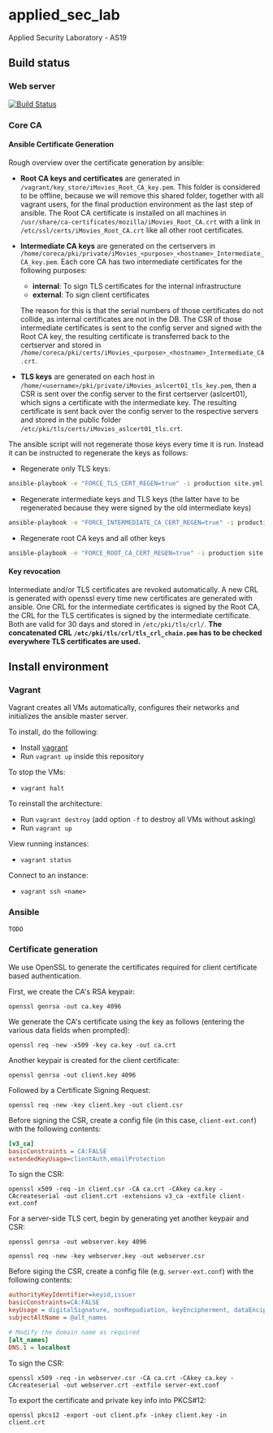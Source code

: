 # applied_sec_lab
Applied Security Laboratory - AS19

## Build status

### Web server
[![Build Status](https://travis-ci.com/Liblor/applied_sec_lab.svg?token=v2htoQjxNh7zAtUbzeQt&branch=master)](https://travis-ci.com/Liblor/applied_sec_lab)

### Core CA
#### Ansible Certificate Generation
Rough overview over the certificate generation by ansible:
- **Root CA keys and certificates** are generated in `/vagrant/key_store/iMovies_Root_CA_key.pem`. This folder is considered to be offline, because we will remove this shared folder, together with all vagrant users, for the final production environment as the last step of ansible. The Root CA certificate is installed on all machines in `/usr/share/ca-certificates/mozilla/iMovies_Root_CA.crt` with a link in `/etc/ssl/certs/iMovies_Root_CA.crt` like all other root certificates.
- **Intermediate CA keys** are generated on the certservers in `/home/coreca/pki/private/iMovies_<purpose>_<hostname>_Intermediate_CA_key.pem`. Each core CA has two intermediate certificates for the following purposes:
  - **internal**: To sign TLS certificates for the internal infrastructure
  - **external**: To sign client certificates

  The reason for this is that the serial numbers of those certificates do not collide, as internal certificates are not in the DB. The CSR of those intermediate certificates is sent to the config server and signed with the Root CA key, the resulting certificate is transferred back to the certserver and stored in `/home/coreca/pki/certs/iMovies_<purpose>_<hostname>_Intermediate_CA.crt`.
- **TLS keys** are generated on each host in `/home/<username>/pki/private/iMovies_aslcert01_tls_key.pem`, then a CSR is sent over the config server to the first certserver (aslcert01), which signs a certificate with the intermediate key. The resulting certificate is sent back over the config server to the respective servers and stored in the public folder `/etc/pki/tls/certs/iMovies_aslcert01_tls.crt`.

The ansible script will not regenerate those keys every time it is run. Instead it can be instructed to regenerate the keys as follows:
- Regenerate only TLS keys:
```bash
ansible-playbook -e "FORCE_TLS_CERT_REGEN=true" -i production site.yml
```
- Regenerate intermediate keys and TLS keys (the latter have to be regenerated because they were signed by the old intermediate keys)
```bash
ansible-playbook -e "FORCE_INTERMEDIATE_CA_CERT_REGEN=true" -i production site.yml
```
- Regenerate root CA keys and all other keys
```bash
ansible-playbook -e "FORCE_ROOT_CA_CERT_REGEN=true" -i production site.yml
```

#### Key revocation
Intermediate and/or TLS certificates are revoked automatically. A new CRL is generated with openssl every time new certificates are generated with ansible. One CRL for the intermediate certificates is signed by the Root CA, the CRL for the TLS certificates is signed by the intermediate certificate. Both are valid for 30 days and stored in `/etc/pki/tls/crl/`. **The concatenated CRL `/etc/pki/tls/crl/tls_crl_chain.pem` has to be checked everywhere TLS certificates are used.**

## Install environment
### Vagrant
Vagrant creates all VMs automatically, configures their networks and initializes the ansible master server.

To install, do the following:
- Install [vagrant](https://www.vagrantup.com/)
- Run `vagrant up` inside this repository

To stop the VMs:
- `vagrant halt`

To reinstall the architecture:
- Run `vagrant destroy` (add option `-f` to destroy all VMs without asking)
- Run `vagrant up`

View running instances:
- `vagrant status`

Connect to an instance:
- `vagrant ssh <name>`

### Ansible
```
TODO
```

### Certificate generation
We use OpenSSL to generate the certificates required for client certificate based authentication.

First, we create the CA's RSA keypair:
```
openssl genrsa -out ca.key 4096
```

We generate the CA's certificate using the key as follows (entering the various data fields when prompted):
```
openssl req -new -x509 -key ca.key -out ca.crt
```

Another keypair is created for the client certificate:
```
openssl genrsa -out client.key 4096
```

Followed by a Certificate Signing Request:

```
openssl req -new -key client.key -out client.csr
```

Before signing the CSR, create a config file (in this case, `client-ext.conf`) with the following contents:
```ini
[v3_ca]
basicConstraints = CA:FALSE
extendedKeyUsage=clientAuth,emailProtection
```

To sign the CSR:
```
openssl x509 -req -in client.csr -CA ca.crt -CAkey ca.key -CAcreateserial -out client.crt -extensions v3_ca -extfile client-ext.conf
```

For a server-side TLS cert, begin by generating yet another keypair and CSR:
```
openssl genrsa -out webserver.key 4096

openssl req -new -key webserver.key -out webserver.csr
```

Before siging the CSR, create a config file (e.g. `server-ext.conf`) with the following contents:
```ini
authorityKeyIdentifier=keyid,issuer
basicConstraints=CA:FALSE
keyUsage = digitalSignature, nonRepudiation, keyEncipherment, dataEncipherment
subjectAltName = @alt_names

# Modify the domain name as required
[alt_names]
DNS.1 = localhost
```

To sign the CSR:
```
openssl x509 -req -in webserver.csr -CA ca.crt -CAkey ca.key -CAcreateserial -out webserver.crt -extfile server-ext.conf
```

To export the certificate and private key info into PKCS#12:
```
openssl pkcs12 -export -out client.pfx -inkey client.key -in client.crt
```
